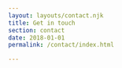```yaml
---
layout: layouts/contact.njk
title: Get in touch
section: contact
date: 2018-01-01
permalink: /contact/index.html

---
```

